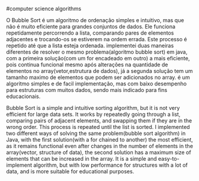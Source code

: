#computer science algorithms

O Bubble Sort é um algoritmo de ordenação simples e intuitivo, mas que não é muito eficiente para grandes conjuntos de dados. Ele funciona repetidamente percorrendo a lista, comparando pares de elementos adjacentes e trocando-os se estiverem na ordem errada. Este processo é repetido até que a lista esteja ordenada.
implementei duas maneiras diferentes de resolver o mesmo problema(algoritmo bubble sort) em java, com a primeira solução(com um for encadeado em outro) a mais eficiente, pois continua funcional mesmo após alterações na quantidade de elementos no array(vetor,estrutura de dados), já a segunda solução tem um tamanho maximo de elementos que podem ser adicionados no array.
é um algoritmo simples e de facil implementação, mas com baixo desempenho para estruturas com muitos dados, sendo mais indicado para fins educacionais.

Bubble Sort is a simple and intuitive sorting algorithm, but it is not very efficient for large data sets. It works by repeatedly going through a list, comparing pairs of adjacent elements, and swapping them if they are in the wrong order. This process is repeated until the list is sorted.
I implemented two different ways of solving the same problem(bubble sort algorithm) in Java, with the first solution(with a for chained to another) the most efficient, as it remains functional even after changes in the number of elements in the array(vector, structure of data), the second solution has a maximum size of elements that can be increased in the array.
It is a simple and easy-to-implement algorithm, but with low performance for structures with a lot of data, and is more suitable for educational purposes.
